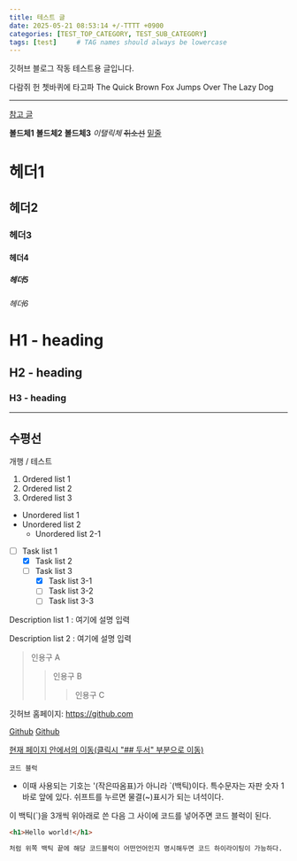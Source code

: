 ```yaml
---
title: 테스트 글
date: 2025-05-21 08:53:14 +/-TTTT +0900
categories: [TEST_TOP_CATEGORY, TEST_SUB_CATEGORY]
tags: [test]     # TAG names should always be lowercase
---
```


깃허브 블로그 작동 테스트용 글입니다.

다람쥐 헌 쳇바퀴에 타고파
The Quick Brown Fox Jumps Over The Lazy Dog

---
[참고 글](https://wlqmffl0102.github.io/posts/WritingThe-First-post-1-Markdown-Grammar1)

**볼드체1**
__볼드체2__
<b>볼드체3</b>
_이탤릭체_
~~취소선~~
<u>밑줄</u>

# 헤더1
## 헤더2
### 헤더3
#### 헤더4
##### 헤더5
###### 헤더6
<h1 data-toc-skip>H1 - heading</h1>
<h2 data-toc-skip>H2 - heading</h2>
<h3 data-toc-skip>H3 - heading</h3>

---
수평선
---

개행 / 테스트

1. Ordered list 1
2. Ordered list 2
3. Ordered list 3

- Unordered list 1
- Unordered list 2
  - Unordered list 2-1

- [ ] Task list 1
  - [x] Task list 2
  - [ ] Task list 3
    - [x] Task list 3-1
    - [ ] Task list 3-2
    - [ ] Task list 3-3

Description list 1
  : 여기에 설명 입력

Description list 2
  : 여기에 설명 입력

> 인용구 A
>> 인용구 B
>>> 인용구 C

깃허브 홈페이지: <https://github.com>

[Github](https://github.com)
[Github](https://github.com "마우스 오버시 링크에 대한 설명문 추가 가능")

[현재 페이지 안에서의 이동(클릭시 "## 두서" 부분으로 이동)](#헤더1)

 `코드 블럭`
 * 이때 사용되는 기호는 '(작은따옴표)가 아니라 `(백틱)이다. 
 특수문자는 자판 숫자 1 바로 앞에 있다. 쉬프트를 누르면 물결(~)표시가 되는 녀석이다.

 이 백틱(`)을 3개씩 위아래로 쓴 다음 그 사이에 코드를 넣어주면 코드 블럭이 된다.

```html
<h1>Hello world!</h1>

처럼 위쪽 백틱 끝에 해당 코드블럭이 어떤언어인지 명시해두면 코드 하이라이팅이 가능하다.